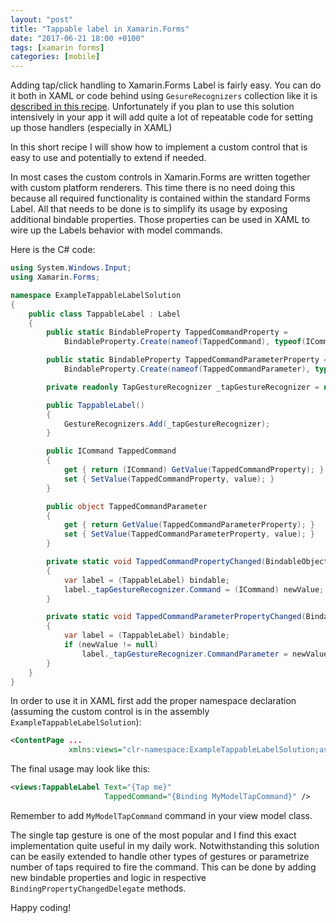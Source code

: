 ```yaml
---
layout: "post"
title: "Tappable label in Xamarin.Forms"
date: "2017-06-21 18:00 +0100"
tags: [xamarin forms]
categories: [mobile]
---
```


Adding tap/click handling to Xamarin.Forms Label is fairly easy. You can do it both in XAML or code behind using `GesureRecognizers` collection like it is [described in this recipe](https://developer.xamarin.com/guides/xamarin-forms/application-fundamentals/gestures/tap/). Unfortunately if you plan to use this solution intensively in your app it will add quite a lot of repeatable code for setting up those handlers (especially in XAML)

In this short recipe I will show how to implement a custom control that is easy to use and potentially to extend if needed.<!-- more -->

In most cases the custom controls in Xamarin.Forms are written together with custom platform renderers. This time there is no need doing this because all required functionality is contained within the standard Forms Label. All that needs to be done is to simplify its usage by exposing additional bindable properties. Those properties can be used in XAML to wire up the Labels behavior with model commands.

Here is the C# code:

```csharp
using System.Windows.Input;
using Xamarin.Forms;

namespace ExampleTappableLabelSolution
{
    public class TappableLabel : Label
    {
        public static BindableProperty TappedCommandProperty =
            BindableProperty.Create(nameof(TappedCommand), typeof(ICommand), typeof(TappableLabel), propertyChanged: TappedCommandPropertyChanged);

        public static BindableProperty TappedCommandParameterProperty =
            BindableProperty.Create(nameof(TappedCommandParameter), typeof(object), typeof(TappableLabel), propertyChanged: TappedCommandParameterPropertyChanged);

        private readonly TapGestureRecognizer _tapGestureRecognizer = new TapGestureRecognizer();

        public TappableLabel()
        {
            GestureRecognizers.Add(_tapGestureRecognizer);
        }

        public ICommand TappedCommand
        {
            get { return (ICommand) GetValue(TappedCommandProperty); }
            set { SetValue(TappedCommandProperty, value); }
        }

        public object TappedCommandParameter
        {
            get { return GetValue(TappedCommandParameterProperty); }
            set { SetValue(TappedCommandParameterProperty, value); }
        }

        private static void TappedCommandPropertyChanged(BindableObject bindable, object oldValue, object newValue)
        {
            var label = (TappableLabel) bindable;
            label._tapGestureRecognizer.Command = (ICommand) newValue;
        }

        private static void TappedCommandParameterPropertyChanged(BindableObject bindable, object oldValue, object newValue)
        {
            var label = (TappableLabel) bindable;
            if (newValue != null)
                label._tapGestureRecognizer.CommandParameter = newValue;
        }
    }
}
```

In order to use it in XAML first add the proper namespace declaration (assuming the custom control is in the assembly `ExampleTappableLabelSolution`):

```xml
<ContentPage ...
             xmlns:views="clr-namespace:ExampleTappableLabelSolution;assembly=ExampleTappableLabelSolution"
```

The final usage may look like this:

```xml
<views:TappableLabel Text="{Tap me}"
                     TappedCommand="{Binding MyModelTapCommand}" />
```

Remember to add `MyModelTapCommand` command in your view model class.

The single tap gesture is one of the most popular and I find this exact implementation quite useful in my daily work. Notwithstanding this solution can be easily extended to handle other types of gestures or parametrize number of taps required to fire the command. This can be done by adding new bindable properties and logic in respective `BindingPropertyChangedDelegate` methods.

Happy coding!
